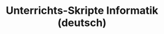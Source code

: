 ---
title: Unterrichts-Skripte Informatik (deutsch)
layout: collection
permalink: /coll_lessonscripts/
collection: coll_lessonscripts
entries_layout: grid
classes: wide
---